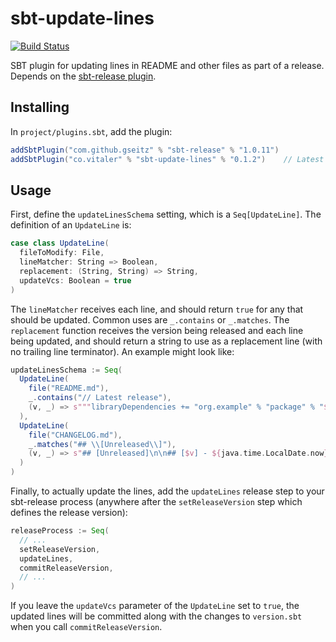 # sbt-update-lines

[![Build Status](https://badge.buildkite.com/4ccfb35115aea9504d88cd08aa7256309efc870fb4c7a365d6.svg)](https://buildkite.com/vital/sbt-update-lines)

SBT plugin for updating lines in README and other files as part of a release.
Depends on the [sbt-release plugin](https://github.com/sbt/sbt-release).

## Installing

In `project/plugins.sbt`, add the plugin:

```sbt
addSbtPlugin("com.github.gseitz" % "sbt-release" % "1.0.11")
addSbtPlugin("co.vitaler" % "sbt-update-lines" % "0.1.2")    // Latest release
```

## Usage

First, define the `updateLinesSchema` setting, which is a `Seq[UpdateLine]`. The
definition of an `UpdateLine` is:

```scala
case class UpdateLine(
  fileToModify: File,
  lineMatcher: String => Boolean,
  replacement: (String, String) => String,
  updateVcs: Boolean = true
)
```

The `lineMatcher` receives each line, and should return `true` for any that
should be updated. Common uses are `_.contains` or `_.matches`. The `replacement`
function receives the version being released and each line
being updated, and should return a string to use as a replacement line (with no
trailing line terminator). An example might look like:

```sbt
updateLinesSchema := Seq(
  UpdateLine(
    file("README.md"),
    _.contains("// Latest release"),
    (v, _) => s"""libraryDependencies += "org.example" % "package" % "$v" // Latest release"""
  ),
  UpdateLine(
    file("CHANGELOG.md"),
    _.matches("## \\[Unreleased\\]"),
    (v, _) => s"## [Unreleased]\n\n## [$v] - ${java.time.LocalDate.now}"
  )
)
```

Finally, to actually update the lines, add the `updateLines` release step to your
sbt-release process (anywhere after the `setReleaseVersion` step which
defines the release version):

```sbt
releaseProcess := Seq(
  // ...
  setReleaseVersion,
  updateLines,
  commitReleaseVersion,
  // ...
)
```

If you leave the `updateVcs` parameter of the `UpdateLine` set to `true`, the
updated lines will be committed along with the changes to `version.sbt` when you
call `commitReleaseVersion`.
